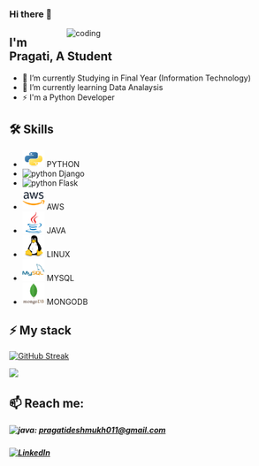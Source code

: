 ### Hi there 👋 
<img align="right" alt="coding" width="400" src="https://user-images.githubusercontent.com/74038190/221352975-94759904-aa4c-4032-a8ab-b546efb9c478.gif">

## I'm Pragati, A Student 

<!--
**Pro-18/Pro-18** is a ✨ _special_ ✨ repository because its `README.md` (this file) appears on your GitHub profile.-->
- 🔭 I’m currently Studying in Final Year (Information Technology)
- 🌱 I’m currently learning Data Analaysis 
- ⚡ I'm a Python Developer
  
## 🛠 Skills
- <img src="https://raw.githubusercontent.com/devicons/devicon/master/icons/python/python-original.svg" alt="python" width="40" height="30"/> PYTHON
-  <img src="https://cdn.worldvectorlogo.com/logos/django.svg" alt="python" width="30" height="20"/> Django
-  <img src="https://cms-assets.tutsplus.com/uploads/users/30/posts/16037/preview_image/flask.png" alt="python" width="30" height="30"/> Flask   
-  <img src="https://raw.githubusercontent.com/devicons/devicon/master/icons/amazonwebservices/amazonwebservices-original-wordmark.svg" alt="aws" width="40" height="40"/> AWS
- <img src="https://raw.githubusercontent.com/devicons/devicon/master/icons/java/java-original.svg" alt="java" width="40" height="40"/> JAVA
- <img src="https://raw.githubusercontent.com/devicons/devicon/master/icons/linux/linux-original.svg" alt="linux" width="40" height="40"/> LINUX
- <img src="https://raw.githubusercontent.com/devicons/devicon/master/icons/mysql/mysql-original-wordmark.svg" alt="mysql" width="40" height="40"/>  MYSQL
-  <img src="https://raw.githubusercontent.com/devicons/devicon/master/icons/mongodb/mongodb-original-wordmark.svg" alt="mongodb" width="40" height="40"/> MONGODB

  
## ⚡ My stack

[![GitHub Streak](https://streak-stats.demolab.com?user=pragatideshmukh011)](https://git.io/streak-stats)

<img src="https://github-readme-stats.vercel.app/api/top-langs/?username=Pragati-Deshmukh011"/>


## 📫 Reach me:
##### <img src="https://upload.wikimedia.org/wikipedia/commons/7/7e/Gmail_icon_%282020%29.svg" alt="java" width="30" height="30"/>: pragatideshmukh011@gmail.com
##### [![LinkedIn](https://img.shields.io/badge/LinkedIn-%230077B5.svg?style=flat&logo=linkedin&logoColor=white)](www.linkedin.com/in/pragati-deshmukh-56080a222)





